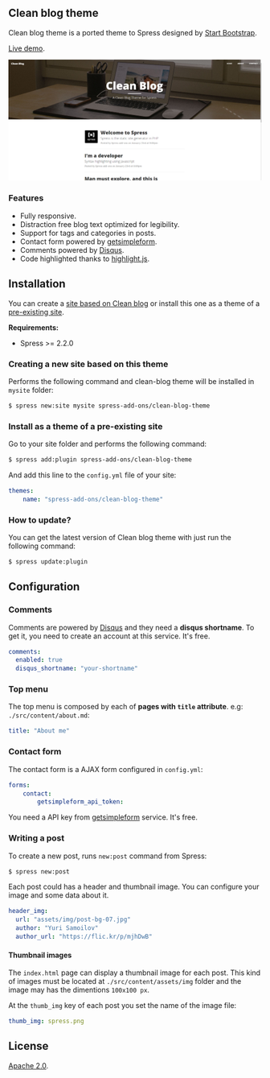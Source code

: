 ## Clean blog theme

Clean blog theme is a ported theme to Spress designed by [Start Bootstrap](http://startbootstrap.com/).

[Live demo](http://spress-add-ons.github.io/clean-blog/).

![Spresso theme preview](/screenshot.png)

### Features

* Fully responsive.
* Distraction free blog text optimized for legibility.
* Support for tags and categories in posts.
* Contact form powered by [getsimpleform](https://getsimpleform.com/).
* Comments powered by [Disqus](https://disqus.com).
* Code highlighted thanks to [highlight.js](https://highlightjs.org/).

## Installation
You can create a [site based on Clean blog](#creating-a-new-site-based-on-this-theme-creating-site)
or install this one as a theme of a [pre-existing site](#install-as-a-theme-of-pre-existing-site-pre-existing).

**Requirements:**
* Spress >= 2.2.0

### Creating a new site based on this theme

Performs the following command and clean-blog theme will be
installed in `mysite` folder:

```bash
$ spress new:site mysite spress-add-ons/clean-blog-theme
```

### Install as a theme of a pre-existing site

Go to your site folder and performs the following command:

```bash
$ spress add:plugin spress-add-ons/clean-blog-theme
```

And add this line to the `config.yml` file of your site:

```yaml
themes:
    name: "spress-add-ons/clean-blog-theme"
```

### How to update?

You can get the latest version of Clean blog theme with just run the following command:

```bash
$ spress update:plugin
```

## Configuration

### Comments

Comments are powered by [Disqus](disqus.com) and they need a
**disqus shortname**. To get it, you need to create an account at this service.
It's free.

```yaml
comments:
  enabled: true
  disqus_shortname: "your-shortname"
```

### Top menu

The top menu is composed by each of **pages with `title` attribute**.
e.g: `./src/content/about.md`:

```yaml
title: "About me"
```

### Contact form

The contact form is a AJAX form configured in `config.yml`:

```yaml
forms:
    contact:
        getsimpleform_api_token:
```

You need a API key from [getsimpleform](https://getsimpleform.com/) service. It's free.

### Writing a post

To create a new post, runs `new:post` command from Spress:

```bash
$ spress new:post
```

Each post could has a header and thumbnail image. You can configure your image and some data about it.

```yaml
header_img:
  url: "assets/img/post-bg-07.jpg"
  author: "Yuri Samoilov"
  author_url: "https://flic.kr/p/mjhDwB"
```

#### Thumbnail images

The `index.html` page can display a thumbnail image for each post. This kind
of images must be located at `./src/content/assets/img` folder and the image
may has the dimentions `100x100 px`.

At the `thumb_img` key of each post you set the name of the image file:

```yaml
thumb_img: spress.png
```

## License

[Apache 2.0](http://www.apache.org/licenses/LICENSE-2.0).
